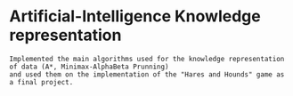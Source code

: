 # Artificial-Intelligence Knowledge representation

	Implemented the main algorithms used for the knowledge representation of data (A*, Minimax-AlphaBeta Prunning)
	and used them on the implementation of the "Hares and Hounds" game as a final project.
